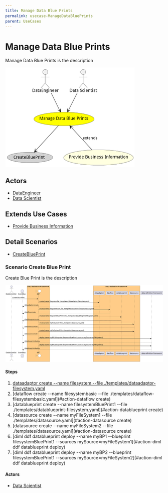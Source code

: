 ```yaml
---
title: Manage Data Blue Prints
permalink: usecase-ManageDataBluePrints
parent: UseCases
---
```

# Manage Data Blue Prints

Manage Data Blue Prints is the description

![Activities Diagram](./Activities.png)

## Actors

* [DataEngineer](actor-dataengineer)
* [Data Scientist](actor-datascientist)





## Extends Use Cases

* [Provide Business Information](usecase-ProvideBusinessInformation)







## Detail Scenarios

* [CreateBluePrint](#scenario-CreateBluePrint)



### Scenario Create Blue Print

Create Blue Print is the description

![Scenario CreateBluePrint](./CreateBluePrint.png)

#### Steps
1. [dataadaptor create --name filesystem --file ./templates/dataadaptor-filesystem.yaml](#action-dataadaptor-create)
1. [dataflow create --name filesystembasic --file ./templates/dataflow-filesystembasic.yaml](#action-dataflow create)
1. [datablueprint create --name filesystemBluePrint1 --file ./templates/datablueprint-filesystem.yaml](#action-datablueprint create)
1. [datasource create --name myFileSystem1 --file ./templates/datasource.yaml](#action-datasource create)
1. [datasource create --name myFileSystem2 --file ./templates/datasource.yaml](#action-datasource create)
1. [diml ddf datablueprint deploy --name myBP1 --blueprint filesystemBluePrint1 --sources mySource=myFileSystem1](#action-diml ddf datablueprint deploy)
1. [diml ddf datablueprint deploy --name myBP2 --blueprint filesystemBluePrint1 --sources mySource=myFileSystem2](#action-diml ddf datablueprint deploy)

#### Actors

* [Data Scientist](actor-datascientist)




